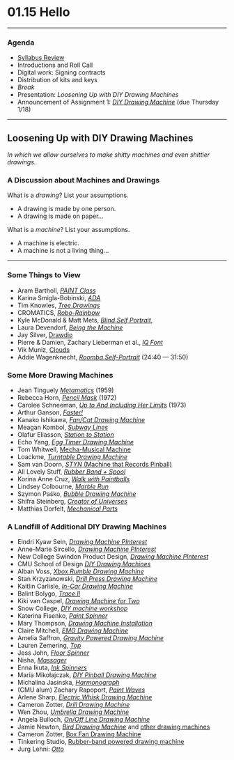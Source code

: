 # 01.15 Hello

---

### Agenda

* [Syllabus Review](../../syllabus/60-225_syllabus_spring_2024.md)
* Introductions and Roll Call
* Digital work: Signing contracts
* Distribution of kits and keys
* *Break*
* Presentation: *Loosening Up with DIY Drawing Machines*
* Announcement of Assignment 1: [*DIY Drawing Machine*](../../assignments/01_diy_drawing_machine/README.md) (due Thursday 1/18)


---

## Loosening Up with DIY Drawing Machines

*In which we allow ourselves to make shitty machines and even shittier drawings.* 

### A Discussion about Machines and Drawings

What is a *drawing*? List your assumptions.

* A drawing is made by one person.
* A drawing is made on paper...

What is a *machine*? List your assumptions.

* A machine is electric.
* A machine is not a living thing...

---

### Some Things to View

* Aram Bartholl, [*PAINT Class*](https://arambartholl.com/paint-figure-drawing-class/)
* Karina Smigla-Bobinski, [*ADA*](https://www.youtube.com/watch?v=RPwpC82li2Q)
* Tim Knowles, [*Tree Drawings*](https://www.cabinetmagazine.org/issues/28/knowles.php)
* CROMATICS, [*Robo-Rainbow*](https://vimeo.com/47245840)
* Kyle McDonald & Matt Mets, [*Blind Self Portrait*](https://vimeo.com/44489751), 
* Laura Devendorf, [*Being the Machine*](http://artfordorks.com/being-the-machine/)
* Jay Silver, [Drawdio](https://www.youtube.com/watch?v=PV_w38ldZaE)
* Pierre & Damien, Zachary Lieberman et al., [*IQ Font*](https://vimeo.com/5233789)
* Vik Muniz, [Clouds](https://creativetime.org/programs/archive/2001/clouds/muniz/about_clouds.htm)
* Addie Wagenknecht, [*Roomba Self-Portrait*](https://vimeo.com/336139405#t=24m40s) (24:40 — 31:50)

### Some More Drawing Machines

* Jean Tinguely [*Metamatics*](https://www.youtube.com/watch?v=VxoqVvQeil0) (1959)
* Rebecca Horn, [*Pencil Mask*](https://www.youtube.com/watch?v=Eh9JH7daSbg) (1972)
* Carolee Schneeman, [*Up to And Including Her Limit*s](https://www.youtube.com/watch?v=uKsCqwyVH_c) (1973)
* Arthur Ganson, [*Faster!*](https://www.youtube.com/watch?v=JJvK47ncVjU)
* Kanako Ishikawa, [*Fan/Cat Drawing Machine*](https://vimeo.com/305405463)
* Meagan Kombol, [*Subway Lines*](img/meaghan_kombol_subway_lines.jpg)
* Olafur Eliasson, [*Station to Station*](https://www.designboom.com/art/olafur-eliasson-kinetic-drawing-machine-for-station-to-station/)
* Echo Yang, [*Egg Timer Drawing Machine*](https://vimeo.com/70364631)
* Tom Whitwell, [Mecha-Musical Machine](https://www.youtube.com/watch?v=6NC_PVnXNRE)
* Loackme, [*Turntable Drawing Machine*](https://twitter.com/loackme_/status/1426957681659719681)
* Sam van Doorn, [*STYN* (Machine that Records Pinball)](https://www.thisiscolossal.com/2012/11/a-drawing-machine-that-records-the-chaos-of-pinball/)
* All Lovely Stuff, [*Rubber Band + Spool*](https://vimeo.com/50078316) 
* Korina Anne Cruz, [*Walk with Paintballs*](https://vimeo.com/80024954)
* Lindsey Colbourne, [*Marble Run*](https://vimeo.com/164738115)
* Szymon Paśko, [*Bubble Drawing Machine*](https://vimeo.com/98876811)
* Shifra Steinberg, [*Creator of Universes*](https://vimeo.com/167024306)
* Matthias Dorfelt, [*Mechanical Parts*](https://www.mokafolio.de/works/Mechanical-Parts)

### A Landfill of Additional DIY Drawing Machines

* Eindri Kyaw Sein, [*Drawing Machine PInterest*](https://www.pinterest.com/eindrik/risd-machine-art/)
* Anne-Marie Sircello, [*Drawing Machine PInterest*](https://www.pinterest.com/amsircello/kinetic-drawing-sculpture-and-markmaking-machines/)
* New College Swindon Product Design, [*Drawing Machine PInterest*](https://www.pinterest.com/NewCollegeDesign/drawing-machines/)
* CMU School of Design [*DIY Drawing Machines*](https://www.youtube.com/watch?v=MiCP1FluiY0)
* Alban Voss, [*Xbox Rumble Drawing Machine*](https://vimeo.com/16728393)
* Stan Krzyzanowski, [*Drill Press Drawing Machine*](https://vimeo.com/198117959)
* Kaitlin Carlisle, [*In-Car Drawing Machine*](https://vimeo.com/489065410)
* Balint Bolygo, [*Trace II*](https://vimeo.com/244556340)
* Kiki van Caspel, [*Drawing Machine for Two*](https://vimeo.com/18362446)
* Snow College, [*DIY machine workshop*](https://www.youtube.com/watch?v=83OWQkqU7JM)
* Katerina Fisenko, [*Paint Spinner*](https://vimeo.com/74962638)
* Mary Thompson, [*Drawing Machine Installation*](https://vimeo.com/6997997)
* Claire Mitchell, [*EMG Drawing Machine*](https://vimeo.com/42429067)
* Amelia Saffron, [*Gravity Powered Drawing Machine*](https://vimeo.com/87871839) 
* Lauren Zemering, [*Top*](https://vimeo.com/161374753)
* Jess John, [*Floor Spinner*](https://vimeo.com/19675757)
* Nisha, [*Massager*](https://vimeo.com/117103527)
* Enna Ikuta, [*Ink Spinners*](https://vimeo.com/128324911)
* Maria Mikołajczak, [*DIY Pinball Drawing Machine*](https://vimeo.com/101759689)
* Michalina Jasinska, [*Harmonograph*](https://vimeo.com/128745265)
* (CMU alum) Zachary Rapoport, [*Paint Waves*](https://vimeo.com/user44932168)
* Arlene Sharp, [*Electric Whisk Drawing Machine*](https://vimeo.com/224837084)
* Cameron Zotter, [*Drill Drawing Machine*](https://vimeo.com/34372930)
* Wen Zhou, [*Umbrella Drawing Machine*](https://vimeo.com/119830092)
* Angela Bulloch, [*On/Off Line Drawing Machine*](https://www.estherschipper.com/exhibitions/151-time-line-angela-bulloch/)
* Jamie Newton, [*Bird Drawing Machine*](http://concretewheels.com/drawingmachines/bird_drawing_machine.htm) and [other drawing machines](http://concretewheels.com/drawingmachines/drawingmachines.htm)
* Cameron Zotter, [Box Fan Drawing Machine](https://vimeo.com/34355529)
* Tinkering Studio, [Rubber-band powered drawing machine](https://vimeo.com/55486870)
* Jurg Lehni: [*Otto*](http://juerglehni.com/works/otto)
